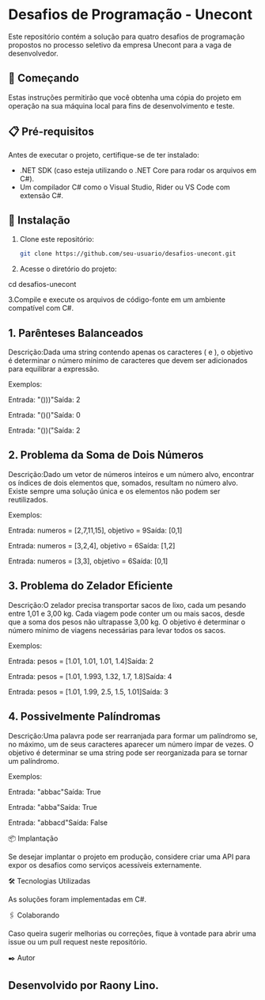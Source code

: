 # Desafios de Programação - Unecont

Este repositório contém a solução para quatro desafios de programação propostos no processo seletivo da empresa Unecont para a vaga de desenvolvedor.

## 🚀 Começando

Estas instruções permitirão que você obtenha uma cópia do projeto em operação na sua máquina local para fins de desenvolvimento e teste.

## 📋 Pré-requisitos

Antes de executar o projeto, certifique-se de ter instalado:

- .NET SDK (caso esteja utilizando o .NET Core para rodar os arquivos em C#).
- Um compilador C# como o Visual Studio, Rider ou VS Code com extensão C#.

## 🔧 Instalação

1. Clone este repositório:

   ```bash
   git clone https://github.com/seu-usuario/desafios-unecont.git

2. Acesse o diretório do projeto:

cd desafios-unecont

3.Compile e execute os arquivos de código-fonte em um ambiente compatível com C#.

## 1. Parênteses Balanceados

Descrição:Dada uma string contendo apenas os caracteres ( e ), o objetivo é determinar o número mínimo de caracteres que devem ser adicionados para equilibrar a expressão.

Exemplos:

Entrada: "()))"Saída: 2

Entrada: "()()"Saída: 0

Entrada: "())("Saída: 2

##  2. Problema da Soma de Dois Números

Descrição:Dado um vetor de números inteiros e um número alvo, encontrar os índices de dois elementos que, somados, resultam no número alvo. Existe sempre uma solução única e os elementos não podem ser reutilizados.

Exemplos:

Entrada: numeros = [2,7,11,15], objetivo = 9Saída: [0,1]

Entrada: numeros = [3,2,4], objetivo = 6Saída: [1,2]

Entrada: numeros = [3,3], objetivo = 6Saída: [0,1]

## 3. Problema do Zelador Eficiente

Descrição:O zelador precisa transportar sacos de lixo, cada um pesando entre 1,01 e 3,00 kg. Cada viagem pode conter um ou mais sacos, desde que a soma dos pesos não ultrapasse 3,00 kg. O objetivo é determinar o número mínimo de viagens necessárias para levar todos os sacos.

Exemplos:

Entrada: pesos = [1.01, 1.01, 1.01, 1.4]Saída: 2

Entrada: pesos = [1.01, 1.993, 1.32, 1.7, 1.8]Saída: 4

Entrada: pesos = [1.01, 1.99, 2.5, 1.5, 1.01]Saída: 3

## 4. Possivelmente Palíndromas

Descrição:Uma palavra pode ser rearranjada para formar um palíndromo se, no máximo, um de seus caracteres aparecer um número ímpar de vezes. O objetivo é determinar se uma string pode ser reorganizada para se tornar um palíndromo.

Exemplos:

Entrada: "abbac"Saída: True

Entrada: "abba"Saída: True

Entrada: "abbacd"Saída: False

📦 Implantação

Se desejar implantar o projeto em produção, considere criar uma API para expor os desafios como serviços acessíveis externamente.

🛠️ Tecnologias Utilizadas

As soluções foram implementadas em C#.

🖇️ Colaborando

Caso queira sugerir melhorias ou correções, fique à vontade para abrir uma issue ou um pull request neste repositório.

✒️ Autor

## Desenvolvido por Raony Lino.
